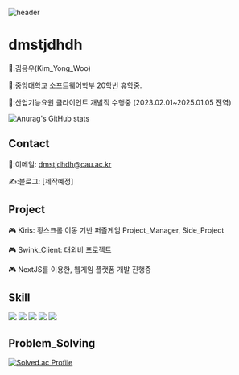  ![header](https://capsule-render.vercel.app/api?type=Waving&color=auto&height=150&section=header&text=Junior%20Client_Developer&fontSize=40)
 <div align=left>

  # dmstjdhdh

👨:김용우(Kim_Yong_Woo)
  
🏫:중앙대학교 소프트웨어학부 20학번 휴학중.

🏢:산업기능요원 클라이언트 개발직 수행중 (2023.02.01~2025.01.05 전역)

![Anurag's GitHub stats](https://github-readme-stats.vercel.app/api?username=dmstjdhdh&show_icons=true&theme=radical)

## Contact

 📧:이메일: dmstjdhdh@cau.ac.kr
  
 ✍️:블로그: [제작예정]

## Project
  
🎮 Kiris: 횡스크롤 이동 기반 퍼즐게임 Project_Manager, Side_Project
  
🎮 Swink_Client: 대외비 프로젝트

🎮 NextJS를 이용한, 웹게임 플랫폼 개발 진행중

## Skill

 <img src="https://img.shields.io/badge/TypeScript-3178C6?style=flat&logo=TypeScript&logoColor=white"/>
  
 <img src="https://img.shields.io/badge/C++-00599C?style=flat&logo=cplusplus&logoColor=white"/>
  
 <img src="https://img.shields.io/badge/Cocos-55C2E1?style=flat&logo=cocos&logoColor=white"/>
  
 <img src="https://img.shields.io/badge/Unity-FFFFFF?style=flat&logo=unity&logoColor=white"/>
  
 <img src="https://img.shields.io/badge/C-A8B9CC?style=flat&logo=c&logoColor=white"/>
 

## Problem_Solving

[![Solved.ac Profile](http://mazassumnida.wtf/api/generate_badge?boj=dmstjdhdh)](https://solved.ac/dmstjdhdh)<br/>
</div>
